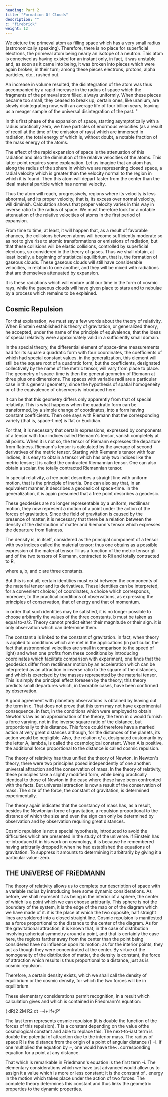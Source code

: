 ```yaml
---
heading: Part 2
title: "Formation Of Clouds"
description: ""
c: "firebrick"
weight: 12
---
```



We picture the primeval atom as filling space which has a very small radius (astronomically speaking). Therefore, there is no place for superficial electrons, the primeval atom being nearly an isotope of a neutron. This atom is conceived as having existed for an instant only, in fact, it was unstable and, as soon as it came into being, it was broken into pieces which were again broken, in their turn; among these pieces electrons, protons, alpha particles, etc., rushed out. 

An increase in volume resulted, the disintegration of the atom was thus accompanied by a rapid increase in the radius of space which the fragments of the primeval atom filled, always uniformly. When these pieces became too small, they ceased to break up; certain ones, like uranium, are slowly disintegrating now, with an average life of four billion years, leaving us a meager sample of the universal disintegration of the past. "

In this first phase of the expansion of space, starting asymptotically with a radius practically zero, we have particles of enormous velocities (as a result of recoil at the time of the emission of rays) which are immersed in radiation, the total energy of which is, without doubt, a notable fraction of the mass energy of the atoms.

The effect of the rapid expansion of space is the attenuation of this radiation and also the diminution of the relative velocities of the atoms. This latter point requires some explanation. Let us imagine that an atom has, along the radius of the sphere in which we are representing closed space, a radial velocity which is greater than the velocity normal to the region in which it is found. Then this atom will depart faster from the center than the ideal material particle which has normal velocity. 

Thus the atom will reach, progressively, regions where its velocity is less abnormal, and its proper velocity, that is, its excess over normal velocity, will diminish. Calculation shows that proper velocity varies in this way in inverse ratio to the radius of space. We must therefore look for a notable attenuation of the relative velocities of atoms in the first period of expansion. 

From time to time, at least, it will happen that, as a result of favorable chances, the collisions between atoms will become sufficiently moderate so as not to give rise to atomic transformations or emissions of radiation, but that these collisions will be elastic collisions, controlled by superficial electrons, so considered in the theory of gases. Thus we shall obtain, at least locally, a beginning of statistical equilibrium, that is, the formation of gaseous clouds. These gaseous clouds will still have considerable velocities, in relation to one another, and they will be mixed with radiations that are themselves attenuated by expansion.

It is these radiations which will endure until our time in the form of cosmic rays, while the gaseous clouds will have given place to stars and to nebulae by a process which remains to be explained.


## Cosmic Repulsion

For that explanation, we must say a few words about the theory of relativity. When Einstein established his theory of gravitation, or generalized theory, he accepted, under the name of the principle of equivalence, that the ideas of special relativity were approximately valid in a sufficiently small domain. 

In the special theory, the differential element of space-time measurements had for its square a quadratic form with four coordinates, the coefficients of which had special constant values. in the generalization, this element will still be the square root of a quadratic form, but the coefficients, designated collectively by the name of the metric tensor, will vary from place to place. The geometry of space-time is then the general geometry of Riemann at three plus one dimensions. The spaces with variable radii are a particular case in this general geometry, since the hypothesis of spatial homogeneity or of the equivalence of observers is introduced here.

It can be that this geometry differs only apparently from that of special relativity. This is what happens when the quadratic form can be transformed, by a simple change of coordinates, into a form having constant coefficients. Then one says with Riemann that the corresponding variety (that is, space-time) is flat or Euclidian.

For that, it is necessary that certain expressions, expressed by components of a tensor with four indices called Riemann's tensor, vanish completely at all points. When it is not so, the tensor of Riemann expresses the departure from flatness. Riemann's tensor is calculated by the average of second derivatives of the metric tensor. Starting with Riemann's tensor with four indices, it is easy to obtain a tensor which has only two indices like the metric tensor; it is called the contracted Riemannian tensor. One can also obtain a scalar, the totally contracted Riemannian tensor.

In special relativity, a free point describes a straight line with uniform motion, that is the principle of inertia. One can also say that, in an equivalent manner, it describes a geodesic of space-time. in the generalization, it is again presumed that a free point describes a geodesic. 

These geodesies are no longer representable by a uniform, rectilinear motion, they now represent a motion of a point under the action of the forces of gravitation. Since the field of gravitation is caused by the presence of matter, it is necessary that there be a relation between the density of the distribution of matter and Riemann's tensor which expresses the departure from flatness. 

The density is, in itself, considered as the principal component of a tensor with two indices called the material tensor; thus one obtains as a possible expression of the material tensor Tii as a function of the metric tensor gli and of the two tensors of Riemann, contracted to Rii and totally contracted to R,

where a, b, and c are three constants.

But this is not all; certain identities must exist between the components of the material tensor and its derivatives. These identities can be interpreted, for a convenient choice:( of coordinates, a choice which corresponds, moreover, to the practical conditions of observations, as expressing the principles of conservation, that of energy and that of momentum. 

in order that such identities may be satisfied, it is no longer possible to choose arbitrarily the values of the three constants. b must be taken as equal to-a/2. Theory cannot predict either their magnitude or their sign. it is only observation which can determine them.

The constant a is linked to the constant of gravitation. in fact, when theory is applied to conditions which are met in the applications (in particular, the fact that astronomical velocities are small in comparison to the speed of light) and when one profits from these conditions by introducing coordinates which facilitate comparison with experiment, one finds that the geodesics differ from rectilinear motion by an acceleration which can be interpreted as an attraction in inverse ratio to the square of the distances, and which is exercised by the masses represented by the material tensor. This is simply the principal effect foreseen by the theory; this theory predicts small departures which, in favorable cases, have been confirmed by observation.

A good agreement with planetary observations is obtained by leaving out the term in c. That does not prove that this term may not have experimental consequence. in fact, in the conditions which were employed to obtain Newton's law as an approximation of the theory, the term in c would furnish a force varying, not in the inverse square ratio of the distance, but proportionally to this distance. This force could therefore have a marked action at very great distances although, for the distances of the planets, its action would be negligible. Also, the relation c/ a, designated customarily by the letter A, lambda, is called the cosmological constant. When A is positive, the additional force proportional to the distance is called cosmic repulsion.

The theory of relativity has thus unified the theory of Newton. in Newton's theory, there were two principles posed independently of one another: universal attraction and the conservation of mass. In the theory of relativity, these principles take a slightly modified form, while being practically identical to those of Newton in the case where these have been confronted with the facts. But universal attraction is now a result of the conservation of mass. The size of the force, the constant of gravitation, is determined experimentally.

The theory again indicates that the constancy of mass has, as a result, besides the Newtonian force of gravitation, a repulsion proportional to the distance of which the size and even the sign can only be determined by observation and by observation requiring great distances.

Cosmic repulsion is not a special hypothesis, introduced to avoid the difficulties which are presented in the study of the universe. if Einstein has re-introduced it in his work on cosmology, it is because he remembered having arbitrarily dropped it when he had established the equations of gravitation. To suppress it amounts to determining it arbitrarily by giving it a particular value: zero.


## THE UNiVERSE OF FRiEDMANN

The theory of relativity allows us to complete our description of space with a variable radius by introducing here some dynamic considerations. As before, we shall represent it as being in the interior of a sphere, the center of which is a point which we can choose arbitrarily. This sphere is not the boundary of the system, it is the edge of the map or of the diagram which we have made of it. it is the place at which the two opposite, half straight lines are soldered into a closed straight line. Cosmic repulsion is manifested as a force proportional to the distance to the center of the diagram. As for the gravitational attraction, it is known that, in the case of distribution involving spherical symmetry around a point, and that is certainly the case here, the regions farther away from the center than the point being considered have no influence upon its motion; as for the interior points, they act as though they were concentrated at the center. By virtue of the homogeneity of the distribution of matter, the density is constant, the force of attraction which results is thus proportional to a distance, just as is cosmic repulsion.

Therefore, a certain density exists, which we shall call the density of equilibrium or the cosmic density, for which the two forces will be in equilibrium.

These elementary considerations permit recognition, in a result which calculation gives and which is contained in Friedmann's equation:

( dR)2 2M R2
dt =-i+ if+;P'

The last term represents cosmic repulsion (it is double the function of the forces of this repulsion). T is a constant depending on the value ofthe cosmological constant and able to replace this. The next-to-iast term is double the potential of attraction due to the interior mass. The radius of space R is the distance from the origin of a point of angular distance (] =i. if one multiplied the equation by ~, one would have the<. corresponding equation for a point at any distance.

That which is remarkable in Friedmann's equation is the first term -i. The elementary considerations which we have just advanced would allow us to assign it a value which is more or less constant; it is the constant of . energy in the motion which takes place under the action of two forces. The complete theory determines this constant and thus links the geometric properties to the dynamic properties.
